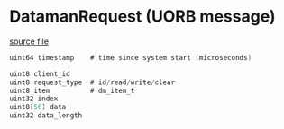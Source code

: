 # DatamanRequest (UORB message)

[source file](https://github.com/PX4/PX4-Autopilot/blob/main/msg/DatamanRequest.msg)

```c
uint64 timestamp	# time since system start (microseconds)

uint8 client_id
uint8 request_type	# id/read/write/clear
uint8 item			# dm_item_t
uint32 index
uint8[56] data
uint32 data_length

```
